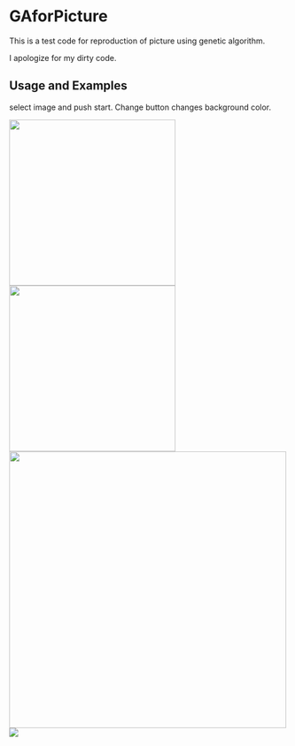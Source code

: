 # GAforPicture

This is a test code for reproduction of picture using genetic algorithm.

I apologize for my dirty code.

## Usage and Examples
select image and push start. Change button changes background color.

<img width="300px" src="https://user-images.githubusercontent.com/39827302/66717122-9351a680-ee10-11e9-9444-465de2c24af3.jpg"><img  width="300px" src="https://user-images.githubusercontent.com/39827302/66717188-2f7bad80-ee11-11e9-9c9c-52453e02aef3.png">
<img width="500px" src="https://user-images.githubusercontent.com/39827302/66717190-330f3480-ee11-11e9-9f61-5eea2ac55676.jpg"><img src="https://user-images.githubusercontent.com/39827302/66717191-34d8f800-ee11-11e9-8d11-dd6dc09e5f31.png">

